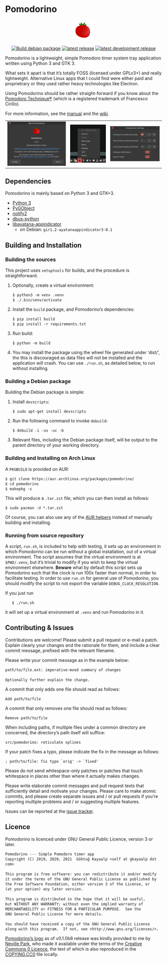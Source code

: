 # Pomodorino

<p align="center"><img src="assets/logo.png" width=64px alt="Pomodorino logo" /></p>

<p align="center">
  <a href="https://github.com/cadadr/pomodorino/actions/workflows/build.yml"><img src="https://github.com/cadadr/pomodorino/actions/workflows/build.yml/badge.svg" alt="Build debian package" /></a>

  <a href="https://github.com/cadadr/pomodorino/releases/latest">
    <img src="https://img.shields.io/github/v/release/cadadr/pomodorino?label=Latest%20release" alt="latest release" /></a>

  <a href="https://github.com/cadadr/pomodorino/releases/tag/latest">
    <img src="https://img.shields.io/github/v/release/cadadr/pomodorino?include_prereleases&amp;label=Latest%20dev%20release" alt="latest development release" /></a>
</p>

Pomodorino is a lightweight, simple Pomodoro timer system tray
application written using Python 3 and GTK 3.

What sets it apart is that it’s totally FOSS (licensed under GPLv3+)
and really lightweight.  Alternative Linux apps that I could find were
either paid and proprietrary or they used rather heavy technologies
like Electron.

Using Pomodorino should be rather straight-forward if you know about
the [Pomodoro Technique®][pt] (which is a registered trademark of
Francesco Cirillo).

For more information, see the [manual](./doc/pomodorino.1.markdown) and
the [wiki](https://github.com/cadadr/pomodorino/wiki).

[pt]: https://en.wikipedia.org/wiki/Pomodoro_Technique


<table>
       <tr>
              <td>
                     <img src="assets/screenshots/about.png"
                          alt="'About' popup" />
              </td>
              <td>
                     <img src="assets/screenshots/menu.png"
                          alt="Main menu" />
              </td>
              <td>
                     <img src="assets/screenshots/settings.png"
                          alt="Settings dialog" />
              </td>
       </tr>
</table>

## Dependencies

Pomodorino is mainly based on Python 3 and GTK+3.

- [Python 3](https://www.python.org)
- [PyGObject](https://pygobject.readthedocs.io/en/latest/)
- [notify2](https://pypi.org/project/notify2/)
- [dbus-python](https://pypi.org/project/dbus-python/)
- [libayatana-appindicator](https://github.com/AyatanaIndicators/libayatana-appindicator)
  - on Debian: `gir1.2-ayatanaappindicator3-0.1`

## Building and Installation

### Building the sources

This project uses `setuptools` for builds, and the procedure is
straightforward.

1. Optionally, create a virtual environment:

       $ python3 -m venv .venv
       $ ./.bin/venv/activate

2. Install the `build` package, and Pomodorino’s dependencies:

       $ pip install build
       $ pip install -r requirements.txt

3. Run build:

       $ python -m build

4. You may install the package using the wheel file generated under
   ‘dist/’, tho this is discouraged as data files will not be
   installed and the application will crash.  You can use `./run.sh`,
   as detailed below, to run without installing.

### Building a Debian package

Building the Debian package is simple:

1. Install `devscripts`:

       $ sudo apt-get install devscripts

2. Run the following command to invoke `debuild`:

       $ debuild -i -us -uc -b

3. Relevant files, including the Debian package itself, will be output
   to the parent directory of your working directory.

### Building and Installing on Arch Linux

A `PKGBUILD` is provided on AUR:

    $ git clone https://aur.archlinux.org/packages/pomodorino/
    $ cd pomodorino
    $ makepkg -s

This will produce a `.tar.zst` file, which you can then install as
follows:

    $ sudo pacman -U *.tar.zst

Of course, you can also use any of the [AUR helpers] instead of manually
building and installing.

[AUR helpers]: https://wiki.archlinux.org/title/AUR_helpers

### Running from source repository

A script, `run.sh`, is included to help with testing, it sets up an
environment in which Pomodorino can be run without a global
installation, out of a virtual environment.  The script assumes that
the virtual environment is at `$PWD/.venv`, but it’s trivial to modify
if you wish to keep the virtual environment elsewhere.  **Beware**
what by default this script sets up Pomodorino such that the clock is
run 100x faster than normal, in order to facilitate testing.  In order
to use `run.sh` for general use of Pomodorino, you should modify the
script to not export the variable `DEBUG_CLOCK_RESOLUTION`.

If you just run

       $ ./run.sh

it will set up a virtual environment at `.venv` and run Pomodorino in
it.

## Contributing & Issues

Contributions are welcome!  Please submit a pull request or e-mail a
patch. Explain clearly your changes and the rationale for them, and
include a clear commit message, prefixed with the relevant filename.

Please write your commit message as in the example below:

    path/to/file.ext: imperative-mood summary of changes

    Optionally further explain the change.

A commit that only adds one file should read as follows:

    Add path/to/file

A commit that only removes one file should read as follows:

    Remove path/to/file

When including paths, if multiple files under a common directory are
concerned, the directory’s path itself will suffice:

    src/pomodorino: reticulate splines

If your patch fixes a typo, please indicate the fix in the message as
follows:

    ; path/to/file: fix typo `orig' -> `fixed'

Please do not send whitespace-only patches or patches that touch
whitespace in places other than where it actually makes changes.

Please write elaborate commit messages and pull request texts that
sufficiently detail and motivate your changes.  Please care to make
atomic commits, and please create separate issues and / or pull
requests if you’re reporting multiple problems and / or suggesting
multiple features.

Issues can be reported at the [issue
tracker](https://github.com/cadadr/pomodorino/issues).

## Licence

Pomodorino is licenced under GNU General Public Licence, version 3 or
later.

    Pomodorino --- Simple Pomodoro timer app
    Copyright (C) 2019, 2020, 2021  Göktuğ Kayaalp <self at gkayaalp dot com>

    This program is free software: you can redistribute it and/or modify
    it under the terms of the GNU General Public License as published by
    the Free Software Foundation, either version 3 of the License, or
    (at your option) any later version.

    This program is distributed in the hope that it will be useful,
    but WITHOUT ANY WARRANTY; without even the implied warranty of
    MERCHANTABILITY or FITNESS FOR A PARTICULAR PURPOSE.  See the
    GNU General Public License for more details.

    You should have received a copy of the GNU General Public License
    along with this program.  If not, see <http://www.gnu.org/licenses/>.

[Pomodorino’s logo](./assets/logo-unresized.png) as of v0.1.0b8 release was
kindly provided to me by [Neville Park](https://nevillepark.ca/), who
made it available under the terms of the [Creative Commons 0
Licence](https://creativecommons.org/publicdomain/zero/1.0/legalcode),
the text of which is also reproduced in the
[COPYING.CC0](./COPYING.CC0) file locally.
